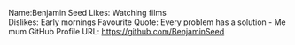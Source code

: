 Name:Benjamin Seed
Likes: Watching films  
Dislikes: Early mornings
Favourite Quote: Every problem has a solution - Me mum 
GitHub Profile URL: https://github.com/BenjaminSeed
